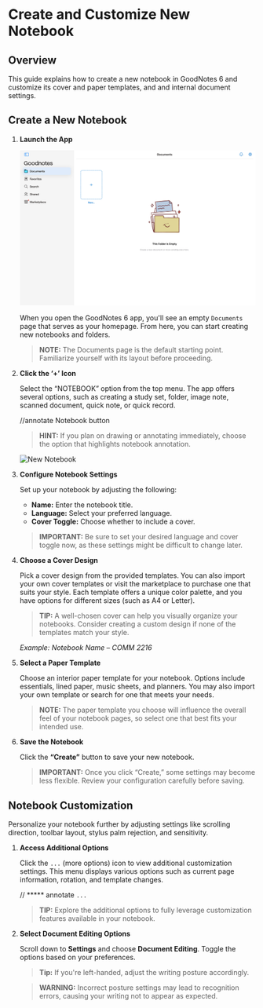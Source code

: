 
# Create and Customize New Notebook

## Overview
This guide explains how to create a new notebook in GoodNotes 6 and customize its cover and paper templates, and and internal document settings.

## Create a New Notebook

1. **Launch the App**

   ![Initial Documents View](assets/notebook/documents-view.jpg "Initial Documents View")

   When you open the GoodNotes 6 app, you'll see an empty `Documents` page that serves as your homepage. From here, you can start creating new notebooks and folders.

   > **NOTE:** The Documents page is the default starting point. Familiarize yourself with its layout before proceeding.

2. **Click the ‘+’ Icon**

   Select the “NOTEBOOK” option from the top menu. The app offers several options, such as creating a study set, folder, image note, scanned document, quick note, or quick record. 

   //annotate Notebook button 

   > **HINT:** If you plan on drawing or annotating immediately, choose the option that highlights notebook annotation.

   ![New Notebook](./assets/new-notebook.png)

3. **Configure Notebook Settings**

   Set up your notebook by adjusting the following:
   - **Name:** Enter the notebook title.
   - **Language:** Select your preferred language.
   - **Cover Toggle:** Choose whether to include a cover.

   > **IMPORTANT:** Be sure to set your desired language and cover toggle now, as these settings might be difficult to change later.

4. **Choose a Cover Design**

   Pick a cover design from the provided templates. You can also import your own cover templates or visit the marketplace to purchase one that suits your style. Each template offers a unique color palette, and you have options for different sizes (such as A4 or Letter).

   > **TIP:** A well-chosen cover can help you visually organize your notebooks. Consider creating a custom design if none of the templates match your style.

   *Example: Notebook Name – COMM 2216*

5. **Select a Paper Template**

   Choose an interior paper template for your notebook. Options include essentials, lined paper, music sheets, and planners. You may also import your own template or search for one that meets your needs.

   > **NOTE:** The paper template you choose will influence the overall feel of your notebook pages, so select one that best fits your intended use.

6. **Save the Notebook**

   Click the **“Create”** button to save your new notebook.

   > **IMPORTANT:** Once you click “Create,” some settings may become less flexible. Review your configuration carefully before saving.

## Notebook Customization

Personalize your notebook further by adjusting settings like scrolling direction, toolbar layout, stylus palm rejection, and sensitivity.

1. **Access Additional Options**

   Click the `...` (more options) icon to view additional customization settings. This menu displays various options such as current page information, rotation, and template changes.

   // ***** annotate  `...` 

   > **TIP:** Explore the additional options to fully leverage customization features available in your notebook.

2. **Select Document Editing Options**

   Scroll down to **Settings** and choose **Document Editing**. Toggle the options based on your preferences.

   > **Tip:** If you're left-handed, adjust the writing posture accordingly.
   
   > **WARNING:** Incorrect posture settings may lead to recognition errors, causing your writing not to appear as expected.
